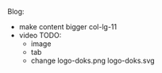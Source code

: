 Blog:
 - make content bigger col-lg-11
 - video
 TODO:
    - image
    - tab
    - change logo-doks.png logo-doks.svg
